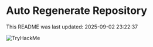 # Auto Regenerate Repository

This README was last updated: 2025-09-02 23:22:37

 ![TryHackMe](https://tryhackme.com/badge/533634)